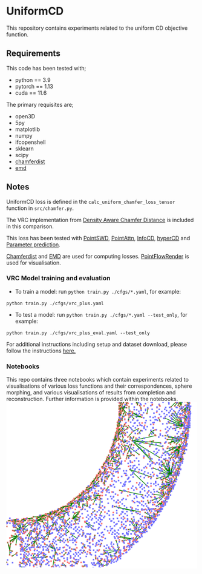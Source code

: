 # UniformCD


This repository contains experiments related to the uniform CD objective function.


## Requirements

This code has been tested with;
- python == 3.9
- pytorch == 1.13
- cuda == 11.6

The primary requisites are;
- open3D
- 5py
- matplotlib
- numpy
- ifcopenshell
- sklearn
- scipy
- [chamferdist](https://github.com/krrish94/chamferdist)
- [emd](https://github.com/Colin97/MSN-Point-Cloud-Completion/tree/master/emd)

## Notes

UniformCD loss is defined in the `calc_uniform_chamfer_loss_tensor` function in `src/chamfer.py`. 

The VRC implementation from [Density Aware Chamfer Distance](https://github.com/wutong16/Density_aware_Chamfer_Distance) is included in this comparison.

This loss has been tested with [PointSWD](https://github.com/VinAIResearch/PointSWD), [PointAttn](https://github.com/ohhhyeahhh/PointAttN), [InfoCD](https://github.com/Zhang-VISLab/NeurIPS2023-InfoCD), [hyperCD](https://github.com/Zhang-VISLab/HyperCD) and [Parameter prediction](https://github.com/haritha-j/industrial-facility-relationships).

[Chamferdist](https://github.com/krrish94/chamferdist) and [EMD](https://github.com/Colin97/MSN-Point-Cloud-Completion/tree/master/emd) are used for computing losses. [PointFlowRender](https://github.com/zekunhao1995/PointFlowRenderer) is used for visualisation.



### VRC Model training and evaluation
  + To train a model: run `python train.py ./cfgs/*.yaml`, for example:
```
python train.py ./cfgs/vrc_plus.yaml
```
  + To test a model: run `python train.py ./cfgs/*.yaml --test_only`, for example:
```
python train.py ./cfgs/vrc_plus_eval.yaml --test_only
```

For additional instructions including setup and dataset download, please follow the instructions [here.](Density_aware_Chamfer_Distance/README.md) 

### Notebooks

This repo contains three notebooks which contain experiments related to visualisations of various loss functions and their correspondences, sphere morphing, and various visualisations of results from completion and reconstruction. Further information is provided within the notebooks.
![alt text](image.png)